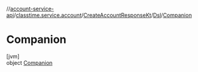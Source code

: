 //[account-service-api](../../../../../index.md)/[classtime.service.account](../../../index.md)/[CreateAccountResponseKt](../../index.md)/[Dsl](../index.md)/[Companion](index.md)

# Companion

[jvm]\
object [Companion](index.md)
